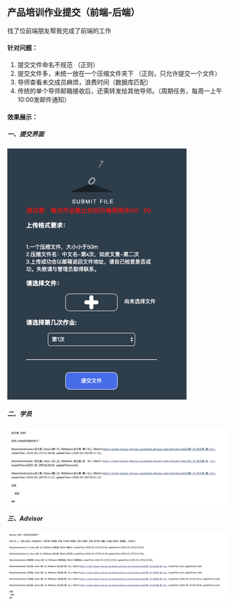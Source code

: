 ## 产品培训作业提交（前端-后端）

找了位前端朋友帮我完成了前端的工作

#### 针对问题：

1. 提交文件命名不规范 （正则）
2. 提交文件多，未统一放在一个压缩文件夹下 （正则，只允许提交一个文件）
3. 导师查看未交成员麻烦，浪费时间（数据库匹配）
4. 传统的单个导师邮箱接收后，还需转发给其他导师。（周期任务，每周一上午10:00发邮件通知）

#### 效果展示：

##### 一、提交界面

![image-20200526210010058](https://github.com/1392517138/imgRepository/blob/master/image-20200526210010058.png)

##### 二、学员

![image-20200526210513155](https://github.com/1392517138/imgRepository/blob/master/image-20200526210513155.png)

##### 三、Advisor

![image-20200526210426561](https://github.com/1392517138/imgRepository/blob/master/image-20200526210426561.png)